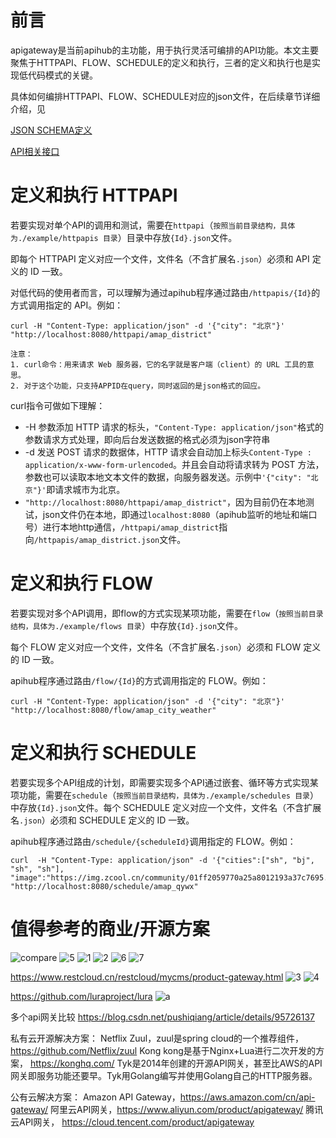 # 前言
apigateway是当前apihub的主功能，用于执行灵活可编排的API功能。本文主要聚焦于HTTPAPI、FLOW、SCHEDULE的定义和执行，三者的定义和执行也是实现低代码模式的关键。

具体如何编排HTTPAPI、FLOW、SCHEDULE对应的json文件，在后续章节详细介绍，见

[JSON SCHEMA定义](https://github.com/jasony62/tms-go-apihub/blob/main/doc/cn/json.md)

[API相关接口](https://github.com/jasony62/tms-go-apihub/blob/main/doc/cn/apis.md)

# 定义和执行 HTTPAPI
若要实现对单个API的调用和测试，需要在`httpapi`（`按照当前目录结构，具体为./example/httpapis 目录`）目录中存放`{Id}.json`文件。

即每个 HTTPAPI 定义对应一个文件，文件名（不含扩展名`.json`）必须和 API 定义的 ID 一致。

对低代码的使用者而言，可以理解为通过apihub程序通过路由`/httpapis/{Id}`的方式调用指定的 API。例如：

```
curl -H "Content-Type: application/json" -d '{"city": "北京"}' "http://localhost:8080/httpapi/amap_district"
```

    注意：
    1. curl命令：用来请求 Web 服务器，它的名字就是客户端（client）的 URL 工具的意思。
    2. 对于这个功能，只支持APPID在query，同时返回的是json格式的回应。

curl指令可做如下理解：

* -H 参数添加 HTTP 请求的标头，`"Content-Type: application/json"`格式的参数请求方式处理，即向后台发送数据的格式必须为json字符串
* -d 发送 POST 请求的数据体，HTTP 请求会自动加上标头`Content-Type : application/x-www-form-urlencoded`。并且会自动将请求转为 POST 方法，参数也可以读取本地文本文件的数据，向服务器发送。示例中`'{"city": "北京"}'`即请求城市为北京。
* `"http://localhost:8080/httpapi/amap_district"`，因为目前仍在本地测试，json文件仍在本地，即通过`localhost:8080`（apihub监听的地址和端口号）进行本地http通信，`/httpapi/amap_district`指向`/httpapis/amap_district.json`文件。

# 定义和执行 FLOW

若要实现对多个API调用，即flow的方式实现某项功能，需要在`flow`（`按照当前目录结构，具体为./example/flows 目录`）中存放`{Id}.json`文件。

每个 FLOW 定义对应一个文件，文件名（不含扩展名`.json`）必须和 FLOW 定义的 ID 一致。

apihub程序通过路由`/flow/{Id}`的方式调用指定的 FLOW。例如：

```
curl -H "Content-Type: application/json" -d '{"city": "北京"}' "http://localhost:8080/flow/amap_city_weather"
```
# 定义和执行 SCHEDULE
若要实现多个API组成的计划，即需要实现多个API通过嵌套、循环等方式实现某项功能，需要在`schedule`（`按照当前目录结构，具体为./example/schedules 目录`）中存放`{Id}.json`文件。每个 SCHEDULE 定义对应一个文件，文件名（不含扩展名`.json`）必须和 SCHEDULE 定义的 ID 一致。

apihub程序通过路由`/schedule/{scheduleId}`调用指定的 FLOW。例如：

```
curl  -H "Content-Type: application/json" -d '{"cities":["sh", "bj", "sh", "sh"], "image":"https://img.zcool.cn/community/01ff2059770a25a8012193a37c7695.jpg"}' "http://localhost:8080/schedule/amap_qywx"
```
# 值得参考的商业/开源方案
![compare](https://github.com/wangbinbupt/tms-go-apihub/raw/main/doc/pic/api_compare.png)
![5](https://github.com/wangbinbupt/tms-go-apihub/raw/main/doc/pic/apigateway5.png)
![1](https://github.com/wangbinbupt/tms-go-apihub/raw/main/doc/pic/apigateway1.jpg)
![2](https://github.com/wangbinbupt/tms-go-apihub/raw/main/doc/pic/apigateway4.png)
![6](https://github.com/wangbinbupt/tms-go-apihub/raw/main/doc/pic/apigateway6.png)
![7](https://github.com/wangbinbupt/tms-go-apihub/raw/main/doc/pic/apigateway7.png)

https://www.restcloud.cn/restcloud/mycms/product-gateway.html
![3](https://github.com/wangbinbupt/tms-go-apihub/raw/main/doc/pic/apigateway2.jpg)
![4](https://github.com/wangbinbupt/tms-go-apihub/raw/main/doc/pic/apigateway3.jpg)

https://github.com/luraproject/lura
![a](https://www.krakend.io/images/KrakendFlow.png)

多个api网关比较
https://blog.csdn.net/pushiqiang/article/details/95726137

私有云开源解决方案：
Netflix Zuul，zuul是spring cloud的一个推荐组件，https://github.com/Netflix/zuul
Kong kong是基于Nginx+Lua进行二次开发的方案， https://konghq.com/
Tyk是2014年创建的开源API网关，甚至比AWS的API网关即服务功能还要早。Tyk用Golang编写并使用Golang自己的HTTP服务器。

公有云解决方案：
Amazon API Gateway，https://aws.amazon.com/cn/api-gateway/
阿里云API网关，https://www.aliyun.com/product/apigateway/
腾讯云API网关， https://cloud.tencent.com/product/apigateway
